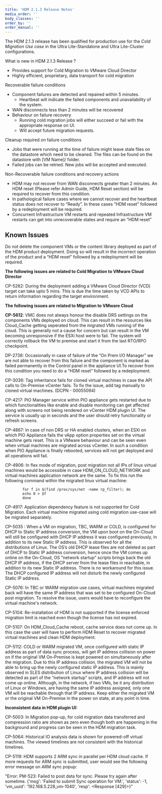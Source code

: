```yaml
---
title: 'HDM 2.1.3 Release Notes'
media_order: ''
body_classes: ''
order_by: ''
order_manual: ''
---
```

<!-- Copy and paste the converted output. -->


The HDM 2.1.3 release has been qualified for production use for the _Cold Migration Use case_ in the Ultra Lite-Standalone and Ultra Lite-Cluster configurations. 

What is new in HDM 2.1.3 Release ?



*   Provides support for Cold Migration to VMware Cloud Director
*   Highly efficient, proprietary, data transport for cold migration

Recoverable failure conditions



*   Component failures are detected and repaired within 5 minutes.
    *   Heartbeat will indicate the failed components and unavailability of the system.
*   WAN disconnects less than 2 minutes will be recovered
*   Behaviour on failure recovery
    *   Running cold migration jobs will either succeed or fail with the appropriate response on UI.
    *   Will accept future migration requests.

Cleanup required on failure conditions



*   Jobs that were running at the time of failure might leave stale files on the datastore which need to be cleaned. The files can be found on the datastore with [VM Name]/ folder.
*   Failed jobs can be retried. New jobs will be accepted and executed.

Non-Recoverable failure conditions and recovery actions



*   HDM may not recover from WAN disconnects greater than 2 minutes. An HDM reset (Please refer Admin Guide, HDM Reset section) will be required to recover from this condition.
*   In pathological failure cases where we cannot recover and the heartbeat status does not recover to “Ready”. In these cases “HDM reset” followed by a redeployment will be required.
*   Concurrent Infrastructure VM restarts and repeated Infrastructure VM restarts can get into unrecoverable states and require an “HDM reset” 

## Known Issues

Do not delete the component VMs or the content library deployed as part of the HDM product deployment. Doing so will result in the incorrect operation of the product and a “HDM reset” followed by a redeployment will be required.

**The following issues are related to Cold Migration to VMware Cloud Director**

CP-5262: During the deployment adding a VMware Cloud Director (VCD) target can take upto 5 mins. This is due the time taken by VCD APIs to return information regarding the target environment. 

**The following issues are related to Migration to VMware Cloud**


**CP-5612**: VMC does not always honour the disable DRS settings on the components VMs deployed on cloud. This can result in the resources like Cloud_Cache getting seperated from the migrated VMs running of the cloud. This is generally not a cause for concern but can result in the VM becoming unresponsive if the ESXi host were to fail. The system will correctly rollback the VM to premise and start it from the last RTO/RPO checkpoint.

DP-2738:  Occasionally in case of failure of the “On Prem I/O Manager” we are not able to recover from this failure and the component is marked as failed permanently in the Control panel in the appliance UI.To recover from this condition you need to do a “HDM reset” followed by a redeployment.

CP-3036: Tag inheritance fails for cloned virtual machines in case the API calls to On-Premise vCenter fails. To fix the issue, add tag manually to cloned virtual machines. (DCPN - 00055094)

CP-4217: PIO Manager service within PIO appliance gets restarted due to which functionalities like enable and disable monitoring can get affected along with screens not being rendered on vCenter HDM plugin UI. The service is usually up in seconds and the user should retry functionality or refresh screens.

CP-4867: In case of non DRS or HA enabled clusters, when an ESXi on which PIO Appliance fails the vApp option properties set on the virtual machine gets reset. This is a VMware behaviour and can be seen even when virtual machines are migrated across vCenter. In such a condition when PIO Appliance is finally rebooted, services will not get deployed and all operations will fail.

CP-4906: In flex mode of migration, post migration not all IPs of linux virtual machines would be accessible in case HDM_ON_CLOUD_NETWORK and virtual machines application network are the same. To fix this run the following command within the migrated linux virtual machine:


```
        for f in $(find /proc/sys/net -name rp_filter); do
        echo 0 > $f
        done
```


CP-4917: Application dependency feature is not supported for Cold Migration. Each virtual machine migrated using cold migration use-case will be migrated separately.

CP-5035 : When a VM on migration, TBC, WARM or COLD, is configured for DHCP to Static IP address conversion, the VM upon boot on the On-Cloud will still be configured with DHCP IP address it was configured previously, in addition to its new Static IP address. This is observed for all the distributions of Linux. The OS’s old DHCP lease files are not deleted as part of DHCP to Static IP address conversion, hence once the VM comes up online on the On-Cloud, OS “network startup” scripts brings back the old DHCP IP address, if the DHCP server from the lease files in reachable, in addition to its new Static IP address. There is no workaround for this issue. The DHCP configured IP address will not disturb the newly configured Static IP address.

CP-5076: In TBC or WARM migration use cases, virtual machines migrated back will have the same IP address that was set to be configured On-Cloud post migration. To resolve the issue, users would have to reconfigure the virtual machine's network.

CP-5104: Re-installation of HDM is not supported if the license enforced migration limit is reached even though the license has not expired.

CP-5107: On HDM_Cloud_Cache reboot, cache service does not come up. In this case the user will have to perform HDM Reset to recover migrated virtual machines and clean HDM deployment.

CP-5112: COLD or WARM migrated VM, once configured with static IP address as part of data sync process, will get IP address collision on power on if the original VM On-Premise is kept powered on simultaneously after the migration. Due to this IP address collision, the migrated VM will not be able to bring up the newly configured static IP address. This is mainly observed in SLES distribution of Linux where IP address collision will be detected as part of the “network startup” scripts, and IP address will not come up online. Although, in the network, if two VMs, be it any distribution of Linux or Windows, are having the same IP address assigned, only one VM will be reachable through that IP address. Keep either the migrated VM or the original VM On-Premise in the power on state, at any point in time.

**Inconsistent data in HDM plugin UI:**

CP-5003: In Migration pop-up, for cold migration data transferred and compression ratio are shown as zero even though both are happening in the background and progress can be seen in the HDM migration task.

CP-5064: Historical IO analysis data is shown for powered-off virtual machines. The viewed timelines are not consistent with the historical timelines.

CP-5119: HDM supports 2 ARM sync in parallel per HDM cloud cache. If more requests for ARM sync is submitted, user would see the following error message on ARM sync popup:

"Error: PM-523: Failed to post data for sync. Please try again after sometime. {'msg': 'Failed to submit Sync operation for VM.', 'status': -1, 'vm_uuid': '192.168.5.228_vm-1040', 'resp': &lt;Response [429]>}"
